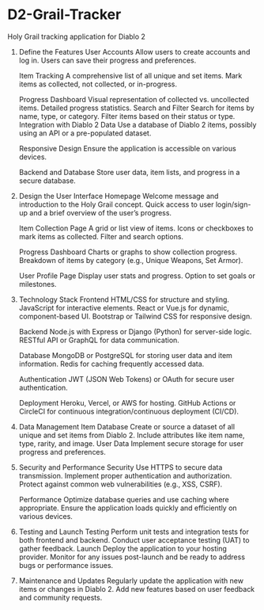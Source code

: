 # D2-Grail-Tracker
Holy Grail tracking application for Diablo 2

1. Define the Features
    User Accounts
        Allow users to create accounts and log in.
        Users can save their progress and preferences.

    Item Tracking
        A comprehensive list of all unique and set items.
        Mark items as collected, not collected, or in-progress.

    Progress Dashboard
        Visual representation of collected vs. uncollected items.
        Detailed progress statistics.
        Search and Filter
        Search for items by name, type, or category.
        Filter items based on their status or type.
        Integration with Diablo 2 Data
        Use a database of Diablo 2 items, possibly using an API or a pre-populated dataset.

    Responsive Design
        Ensure the application is accessible on various devices.

    Backend and Database
        Store user data, item lists, and progress in a secure database.

2. Design the User Interface
    Homepage
        Welcome message and introduction to the Holy Grail concept.
        Quick access to user login/sign-up and a brief overview of the user’s progress.

    Item Collection Page
        A grid or list view of items.
        Icons or checkboxes to mark items as collected.
        Filter and search options.

    Progress Dashboard
        Charts or graphs to show collection progress.
        Breakdown of items by category (e.g., Unique Weapons, Set Armor).

    User Profile Page
        Display user stats and progress.
        Option to set goals or milestones.

3. Technology Stack
    Frontend
        HTML/CSS for structure and styling.
        JavaScript for interactive elements.
        React or Vue.js for dynamic, component-based UI.
        Bootstrap or Tailwind CSS for responsive design.

    Backend
        Node.js with Express or Django (Python) for server-side logic.
        RESTful API or GraphQL for data communication.

    Database
        MongoDB or PostgreSQL for storing user data and item information.
        Redis for caching frequently accessed data.

    Authentication
        JWT (JSON Web Tokens) or OAuth for secure user authentication.

    Deployment
        Heroku, Vercel, or AWS for hosting.
        GitHub Actions or CircleCI for continuous integration/continuous deployment (CI/CD).

4. Data Management
    Item Database
        Create or source a dataset of all unique and set items from Diablo 2.
        Include attributes like item name, type, rarity, and image.
    User Data
        Implement secure storage for user progress and preferences.

5. Security and Performance
    Security
        Use HTTPS to secure data transmission.
        Implement proper authentication and authorization.
        Protect against common web vulnerabilities (e.g., XSS, CSRF).

    Performance
        Optimize database queries and use caching where appropriate.
        Ensure the application loads quickly and efficiently on various devices.

6. Testing and Launch
    Testing
        Perform unit tests and integration tests for both frontend and backend.
        Conduct user acceptance testing (UAT) to gather feedback.
    Launch
        Deploy the application to your hosting provider.
        Monitor for any issues post-launch and be ready to address bugs or performance issues.

7. Maintenance and Updates
    Regularly update the application with new items or changes in Diablo 2.
    Add new features based on user feedback and community requests.

